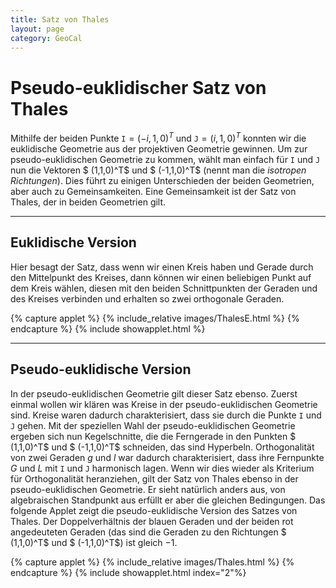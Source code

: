 ```yaml
---
title: Satz von Thales
layout: page
category: GeoCal
---
```


# Pseudo-euklidischer Satz von Thales
Mithilfe der beiden Punkte $\mathtt{I} = (-i,1,0)^T$ und $\mathtt{J} = (i,1,0)^T$ konnten wir die euklidische Geometrie aus der projektiven Geometrie gewinnen. Um zur pseudo-euklidischen Geometrie zu kommen, wählt man einfach für $\mathtt{I}$ und $\mathtt{J}$ nun die Vektoren $ (1,1,0)^T$ und $ (-1,1,0)^T$ (nennt man die *isotropen Richtungen*). Dies führt zu einigen Unterschieden der beiden Geometrien, aber auch zu Gemeinsamkeiten. Eine Gemeinsamkeit ist der Satz von Thales, der in beiden Geometrien gilt.


---

## Euklidische Version
Hier besagt der Satz, dass wenn wir einen Kreis haben und Gerade durch den Mittelpunkt des Kreises, dann können wir einen beliebigen Punkt auf dem Kreis wählen, diesen mit den beiden Schnittpunkten der Geraden und des Kreises verbinden und erhalten so zwei orthogonale Geraden.


{% capture applet %} {% include_relative images/ThalesE.html %} {% endcapture %}
{% include showapplet.html %}

---

## Pseudo-euklidische Version
In der pseudo-euklidischen Geometrie gilt dieser Satz ebenso. Zuerst einmal wollen wir klären was Kreise in der pseudo-euklidischen Geometrie sind. Kreise waren dadurch charakterisiert, dass sie durch die Punkte $\mathtt{I}$ und $\mathtt{J}$ gehen. Mit der speziellen Wahl der pseudo-euklidischen Geometrie ergeben sich nun Kegelschnitte, die die Ferngerade in den Punkten $ (1,1,0)^T$ und $ (-1,1,0)^T$ schneiden, das sind Hyperbeln. Orthogonalität von zwei Geraden $g$ und $l$ war dadurch charakterisiert, dass ihre Fernpunkte $G$ und $L$ mit $\mathtt{I}$ und $\mathtt{J}$ harmonisch lagen. Wenn wir dies wieder als Kriterium für Orthogonalität heranziehen, gilt der Satz von Thales ebenso in der pseudo-euklidischen Geometrie. Er sieht natürlich anders aus, von algebraischen Standpunkt aus erfüllt er aber die gleichen Bedingungen. Das folgende Applet zeigt die pseudo-euklidische Version des Satzes von Thales. Der Doppelverhältnis der blauen Geraden und der beiden rot angedeuteten Geraden (das sind die Geraden zu den Richtungen $ (1,1,0)^T$ und $ (-1,1,0)^T$) ist gleich $-1$.


{% capture applet %} {% include_relative images/Thales.html %} {% endcapture %}
{% include showapplet.html index="2"%}
